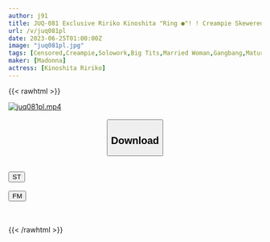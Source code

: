 ```yaml
---
author: j91
title: JUQ-081 Exclusive Ririko Kinoshita "Ring ●"! ! Creampie Skewered Sex A Cuckold Husband Makes His Wife Fuck A Stranger! !
url: /v/juq081pl
date: 2023-06-25T01:00:00Z
image: "juq081pl.jpg"
tags: [Censored,Creampie,Solowork,Big Tits,Married Woman,Gangbang,Mature Woman,Digital Mosaic,Cuckold	 ]
maker: [Madonna]
actress: [Kinoshita Ririko]
---
```



{{< rawhtml >}}

<div class="video" data-videoid="qDl6oK4DedUzGGD">
    <a href="javascript:;">
        <img src="/v/juq081pl/juq081pl.jpg" width="WIDTH" height="HEIGHT" alt="juq081pl.mp4" loading="lazy">
    </a>
</div>

<script type="text/javascript" src="https://j91.asia/asset/on-demand-st.js"></script>

<br>
  <link rel="stylesheet" href="https://j91.asia/asset/bs5.css">
  
  <center>
  <button class="btn btn-primary" type="button" data-bs-toggle="collapse" data-bs-target=".multi-collapse" aria-expanded="false" aria-controls="multiCollapseExample1 multiCollapseExample2"><h2>Download</h2></button></center>
</p>
<div class="row">
  <div class="col">
    <div class="collapse multi-collapse" id="multiCollapseExample1">
      <div class="card card-body">
	      	      <br>
<div class="buttons">  
<a href="https://streamtape.to/v/qDl6oK4DedUzGGD" target="_blank"><button class="btn-hover color-3"><i class="fa fa-download"></i> ST</button></a></div>
    </div>
  </div>
</div>
  <div class="col">
    <div class="collapse multi-collapse" id="multiCollapseExample2">
      <div class="card card-body">
	      <br>
<div class="buttons">
    <a href="https://filemoon.sx/d/5j1cfln3x0iw" target="_blank"><button class="btn-hover color-8"><i class="fa fa-download"></i> FM</button></a></div>
<br><br>
      </div>
    </div>
  </div>
</div>

{{< /rawhtml >}}